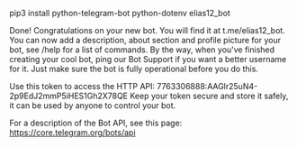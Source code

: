 pip3 install python-telegram-bot python-dotenv
elias12_bot


Done! Congratulations on your new bot. You will find it at t.me/elias12_bot. You can now add a description, about section and profile picture for your bot, see /help for a list of commands. By the way, when you've finished creating your cool bot, ping our Bot Support if you want a better username for it. Just make sure the bot is fully operational before you do this.

Use this token to access the HTTP API:
7763306888:AAGlr25uN4-2p9EdJ2mmP5iHES1Gh2X78QE
Keep your token secure and store it safely, it can be used by anyone to control your bot.

For a description of the Bot API, see this page: https://core.telegram.org/bots/api